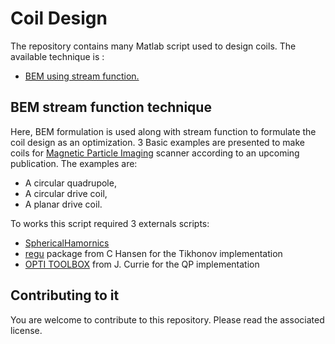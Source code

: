 # Coil Design #
The repository contains many Matlab script used to design coils.
The available technique is :
* [BEM using stream function.](#bem-stream-function-technique)

## BEM stream function technique ##
Here, BEM formulation is used along with stream function to formulate the coil design as an optimization. 3 Basic examples are presented to make coils for [Magnetic Particle Imaging](http://en.wikipedia.org/wiki/Magnetic_particle_imaging) scanner according to an upcoming publication. The examples are:
+ A circular quadrupole,
+ A circular drive coil,
+ A planar drive coil.

To works this script required 3 externals scripts:
* [SphericalHamornics](https://github.com/gBringout/SphericalHarmonics)
* [regu](http://www.imm.dtu.dk/~pcha/Regutools/) package from C Hansen for the Tikhonov implementation
* [OPTI TOOLBOX](http://www.i2c2.aut.ac.nz/Wiki/OPTI/)  from J. Currie for the QP implementation 


## Contributing to it ##
You are welcome to contribute to this repository. Please read the associated license.
